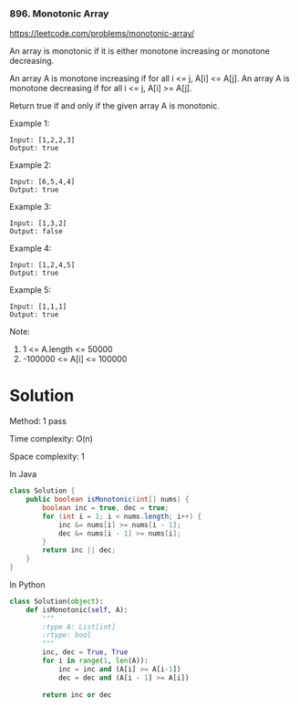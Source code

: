 ### 896. Monotonic Array

https://leetcode.com/problems/monotonic-array/

An array is monotonic if it is either monotone increasing or monotone decreasing.

An array A is monotone increasing if for all i <= j, A[i] <= A[j].  An array A is monotone decreasing if for all i <= j, A[i] >= A[j].

Return true if and only if the given array A is monotonic.

 

Example 1:
```
Input: [1,2,2,3]
Output: true
```
Example 2:
```
Input: [6,5,4,4]
Output: true
```
Example 3:
```
Input: [1,3,2]
Output: false
```
Example 4:
```
Input: [1,2,4,5]
Output: true
```
Example 5:
```
Input: [1,1,1]
Output: true
``` 

Note:

1. 1 <= A.length <= 50000
2. -100000 <= A[i] <= 100000

Solution
===

Method: 1 pass

Time complexity: O(n)

Space complexity: 1

In Java
```java
class Solution {
    public boolean isMonotonic(int[] nums) {
        boolean inc = true, dec = true;
        for (int i = 1; i < nums.length; i++) {
            inc &= nums[i] >= nums[i - 1];
            dec &= nums[i - 1] >= nums[i];
        }
        return inc || dec;
    }
}
```

In Python
```python
class Solution(object):
    def isMonotonic(self, A):
        """
        :type A: List[int]
        :rtype: bool
        """
        inc, dec = True, True
        for i in range(1, len(A)):
            inc = inc and (A[i] >= A[i-1])
            dec = dec and (A[i - 1] >= A[i])
        
        return inc or dec
```